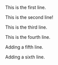 This is the first line.

This is the second line!

This is the third line. 

This is the fourth line.

Adding a fifth line.

Adding a sixth line.
